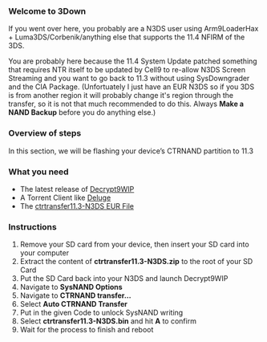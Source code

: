### Welcome to 3Down

If you went over here, you probably are a N3DS user using Arm9LoaderHax + Luma3DS/Corbenik/anything else that supports the 11.4 NFIRM of the 3DS.

You are probably here because the 11.4 System Update patched something that requires NTR itself to be updated by Cell9 to re-allow N3DS Screen Streaming and you want to go back to 11.3 without using SysDowngrader and the CIA Package.
(Unfortuately I just have an EUR N3DS so if you 3DS is from another region it will probably change it's region through the transfer, so it is not that much recommended to do this. Always **Make a NAND Backup** before you do anything else.)

### Overview of steps

In this section, we will be flashing your device’s CTRNAND partition to 11.3

### What you need

- The latest release of [Decrypt9WIP](https://github.com/d0k3/Decrypt9WIP/releases/latest)
- A Torrent Client like [Deluge](http://dev.deluge-torrent.org/wiki/Download)
- The [ctrtransfer11.3-N3DS EUR File](magnet:?xt=urn:btih:A3496F503B1759119BBDBAB23827F15264B101F2&dn=ctrtransfer11.3-N3DS.rar&tr=udp%3a%2f%2ftracker.openbittorrent.com%3a80%2fannounce&tr=udp%3a%2f%2ftracker.opentrackr.org%3a1337%2fannounce)

### Instructions

1. Remove your SD card from your device, then insert your SD card into your computer
2. Extract the content of **ctrtransfer11.3-N3DS.zip** to the root of your SD Card
3. Put the SD Card back into your N3DS and launch Decrypt9WIP
4. Navigate to **SysNAND Options**
5. Navigate to **CTRNAND transfer...**
6. Select **Auto CTRNAND Transfer**
7. Put in the given Code to unlock SysNAND writing
8. Select **ctrtransfer11.3-N3DS.bin** and hit **A** to confirm
9. Wait for the process to finish and reboot

